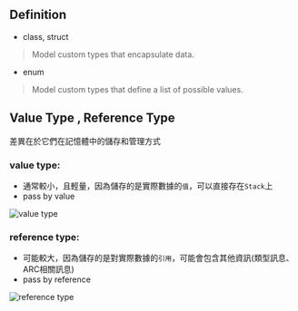 
## Definition

- class, struct

> Model custom types that encapsulate data.

- enum

> Model custom types that define a list of possible values.

## Value Type , Reference Type

差異在於它們在記憶體中的儲存和管理方式

### value type:

- 通常較小，且輕量，因為儲存的是實際數據的`值`，可以直接存在`Stack`上
- pass by value

![value type](/assets/images/programming.language.swift.Types.value-type.png)

### reference type:

- 可能較大，因為儲存的是對實際數據的`引用`，可能會包含其他資訊(類型訊息、ARC相關訊息)
- pass by reference

![reference type](/assets/images/programming.language.swift.Types.reference-type.png)
